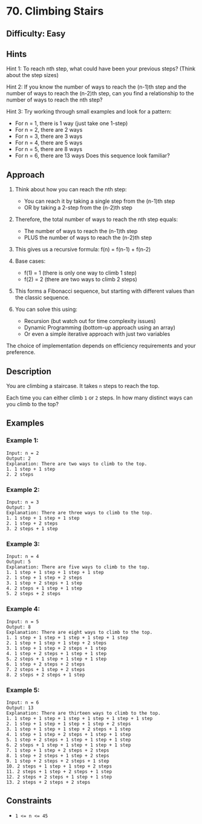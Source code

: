 # 70. Climbing Stairs

## Difficulty: Easy

## Hints

Hint 1: To reach nth step, what could have been your previous steps? (Think about the step sizes)

Hint 2: If you know the number of ways to reach the (n-1)th step and the number of ways to reach the (n-2)th step, can you find a relationship to the number of ways to reach the nth step?

Hint 3: Try working through small examples and look for a pattern:
- For n = 1, there is 1 way (just take one 1-step)
- For n = 2, there are 2 ways
- For n = 3, there are 3 ways
- For n = 4, there are 5 ways
- For n = 5, there are 8 ways
- For n = 6, there are 13 ways
Does this sequence look familiar?

## Approach
1. Think about how you can reach the nth step:
   - You can reach it by taking a single step from the (n-1)th step
   - OR by taking a 2-step from the (n-2)th step

2. Therefore, the total number of ways to reach the nth step equals:
   - The number of ways to reach the (n-1)th step
   - PLUS the number of ways to reach the (n-2)th step

3. This gives us a recursive formula: f(n) = f(n-1) + f(n-2)

4. Base cases:
   - f(1) = 1 (there is only one way to climb 1 step)
   - f(2) = 2 (there are two ways to climb 2 steps)

5. This forms a Fibonacci sequence, but starting with different values than the classic sequence.

6. You can solve this using:
   - Recursion (but watch out for time complexity issues)
   - Dynamic Programming (bottom-up approach using an array)
   - Or even a simple iterative approach with just two variables

The choice of implementation depends on efficiency requirements and your preference.

## Description

You are climbing a staircase. It takes `n` steps to reach the top.

Each time you can either climb `1` or `2` steps. In how many distinct ways can you climb to the top?

## Examples

### Example 1:

```
Input: n = 2
Output: 2
Explanation: There are two ways to climb to the top.
1. 1 step + 1 step
2. 2 steps
```

### Example 2:

```
Input: n = 3
Output: 3
Explanation: There are three ways to climb to the top.
1. 1 step + 1 step + 1 step
2. 1 step + 2 steps
3. 2 steps + 1 step
```

### Example 3:

```
Input: n = 4
Output: 5
Explanation: There are five ways to climb to the top.
1. 1 step + 1 step + 1 step + 1 step
2. 1 step + 1 step + 2 steps
3. 1 step + 2 steps + 1 step
4. 2 steps + 1 step + 1 step
5. 2 steps + 2 steps
```

### Example 4:

```
Input: n = 5
Output: 8
Explanation: There are eight ways to climb to the top.
1. 1 step + 1 step + 1 step + 1 step + 1 step
2. 1 step + 1 step + 1 step + 2 steps
3. 1 step + 1 step + 2 steps + 1 step
4. 1 step + 2 steps + 1 step + 1 step
5. 2 steps + 1 step + 1 step + 1 step
6. 1 step + 2 steps + 2 steps
7. 2 steps + 1 step + 2 steps
8. 2 steps + 2 steps + 1 step
```

### Example 5:

```
Input: n = 6
Output: 13
Explanation: There are thirteen ways to climb to the top.
1. 1 step + 1 step + 1 step + 1 step + 1 step + 1 step
2. 1 step + 1 step + 1 step + 1 step + 2 steps
3. 1 step + 1 step + 1 step + 2 steps + 1 step
4. 1 step + 1 step + 2 steps + 1 step + 1 step
5. 1 step + 2 steps + 1 step + 1 step + 1 step
6. 2 steps + 1 step + 1 step + 1 step + 1 step
7. 1 step + 1 step + 2 steps + 2 steps
8. 1 step + 2 steps + 1 step + 2 steps
9. 1 step + 2 steps + 2 steps + 1 step
10. 2 steps + 1 step + 1 step + 2 steps
11. 2 steps + 1 step + 2 steps + 1 step
12. 2 steps + 2 steps + 1 step + 1 step
13. 2 steps + 2 steps + 2 steps
```

## Constraints

- `1 <= n <= 45`